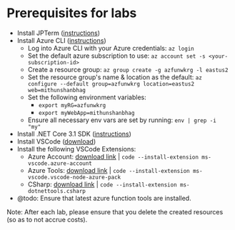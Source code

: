 # Prerequisites for labs

* Install JPTerm ([instructions](https://github.com/jmespath/jmespath.terminal))
* Install Azure CLI ([instructions](https://docs.microsoft.com/en-us/cli/azure/install-azure-cli?view=azure-cli-latest))
  * Log into Azure CLI with your Azure credentials: `az login`
  * Set the default azure subscription to use: `az account set -s <your-subscription-id>`
  * Create a resource group: `az group create -g azfunwkrg -l eastus2`
  * Set the resource group's name & location as the default: `az configure --default group=azfunwkrg location=eastus2 web=mithunshanbhag`
  * Set the following environment variables:
    * `export myRG=azfunwkrg`
    * `export myWebApp=mithunshanbhag`
  * Ensure all necessary env vars are set by running: `env | grep -i "my"`
* Install .NET Core 3.1 SDK ([instructions](https://dotnet.microsoft.com/download/dotnet-core/3.1))
* Install VSCode ([download](https://code.visualstudio.com/))
* Install the following VSCode Extensions:
  * Azure Account: [download link](https://marketplace.visualstudio.com/items?itemName=ms-vscode.azure-account) | `code --install-extension ms-vscode.azure-account`
  * Azure Tools: [download link](https://marketplace.visualstudio.com/items?itemName=ms-vscode.vscode-node-azure-pack) | `code --install-extension ms-vscode.vscode-node-azure-pack`
  * CSharp: [download link](https://marketplace.visualstudio.com/items?itemName=ms-dotnettools.csharp) | `code --install-extension ms-dotnettools.csharp`
* @todo: Ensure that latest azure function tools are installed. 

Note: After each lab, please ensure that you delete the created resources (so as to not accrue costs).
